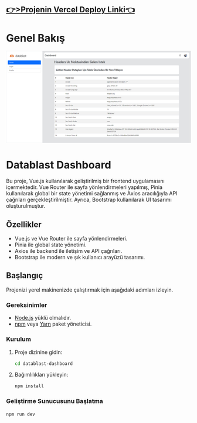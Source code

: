 ## [👉>Projenin Vercel Deploy Linki👈](https://datablast-dashboard.vercel.app/)

# Genel Bakış

![screenshot](https://github.com/Cecemaru/datablast-dashboard/blob/master/public/datablast-dashboard-ss.png)

# Datablast Dashboard

Bu proje, Vue.js kullanılarak geliştirilmiş bir frontend uygulamasını içermektedir. Vue Router ile sayfa yönlendirmeleri yapılmış, Pinia kullanılarak global bir state yönetimi sağlanmış ve Axios aracılığıyla API çağrıları gerçekleştirilmiştir. Ayrıca, Bootstrap kullanılarak UI tasarımı oluşturulmuştur.

## Özellikler

- Vue.js ve Vue Router ile sayfa yönlendirmeleri.
- Pinia ile global state yönetimi.
- Axios ile backend ile iletişim ve API çağrıları.
- Bootstrap ile modern ve şık kullanıcı arayüzü tasarımı.

## Başlangıç

Projenizi yerel makinenizde çalıştırmak için aşağıdaki adımları izleyin.

### Gereksinimler

- [Node.js](https://nodejs.org/) yüklü olmalıdır.
- [npm](https://www.npmjs.com/) veya [Yarn](https://yarnpkg.com/) paket yöneticisi.

### Kurulum

1. Proje dizinine gidin:

   ```bash
   cd datablast-dashboard
   ```

2. Bağımlılıkları yükleyin:

   ```bash
   npm install
   ```

### Geliştirme Sunucusunu Başlatma

```bash
npm run dev
```
